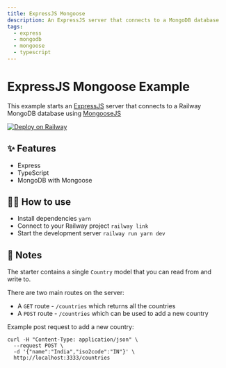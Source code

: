 ```yaml
---
title: ExpressJS Mongoose
description: An ExpressJS server that connects to a MongoDB database
tags:
  - express
  - mongodb
  - mongoose
  - typescript
---
```


# ExpressJS Mongoose Example

This example starts an [ExpressJS](https://expressjs.com/) server that connects to a Railway MongoDB database using [MongooseJS](https://mongoosejs.com/)

[![Deploy on Railway](https://railway.app/button.svg)](https://railway.app/new/template/RM1WxR)

## ✨ Features

- Express
- TypeScript
- MongoDB with Mongoose

## 💁‍♀️ How to use

- Install dependencies `yarn`
- Connect to your Railway project `railway link`
- Start the development server `railway run yarn dev`

## 📝 Notes

The starter contains a single `Country` model that you can read from and write to.

There are two main routes on the server:

- A `GET` route - `/countries` which returns all the countries
- A `POST` route - `/countries` which can be used to add a new country

Example post request to add a new country:

```
curl -H "Content-Type: application/json" \
  --request POST \
  -d '{"name":"India","iso2code":"IN"}' \
  http://localhost:3333/countries
```
